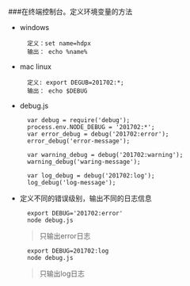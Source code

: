 ###在终端控制台。定义环境变量的方法

* windows
        
        定义：set name=hdpx
        输出： echo %name%
    
* mac linux

        定义: export DEGUB=201702:*;
        输出： echo $DEBUG
        
* debug.js
            
        var debug = require('debug');
        process.env.NODE_DEBUG = '201702:*';
        var error_debug = debug('201702:error');
        error_debug('error-message');
 
        var warning_debug = debug('201702:warning');
        warning_debug('waring-message');
 
        var log_debug = debug('201702:log');
        log_debug('log-message');
        
* 定义不同的错误级别，输出不同的日志信息

        export DEBUG='201702:error'
        node debug.js
        
   >只输出error日志
   
        export DEBUG=201702:log
        node debug.js
   
   >只输出log日志
        
    